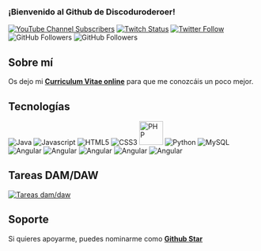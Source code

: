 ### ¡Bienvenido al Github de Discoduroderoer!

[![YouTube Channel Subscribers](https://img.shields.io/youtube/channel/subscribers/UCEzsgYrYzOCOcwmjhu_pngw?style=social)](https://youtube.com/DiscoDurodeRoer?sub_confirmation=1)
[![Twitch Status](https://img.shields.io/twitch/status/discoduroderoer_prog?style=social)](https://twitch.com/discoduroderoer_prog)
[![Twitter Follow](https://img.shields.io/twitter/follow/DiscoDurodeRoer?style=social)](https://twitter.com/DiscoDurodeRoer)
![GitHub Followers](https://img.shields.io/github/followers/DiscoDurodeRoer?style=social)
![GitHub Followers](https://img.shields.io/github/stars/DiscoDurodeRoer?style=social)

## <b>Sobre mí</b>

Os dejo mi **[Curriculum Vitae online](https://fernando-urena-gomez.es/#/inicio)** para que me conozcáis un poco mejor.

## <b>Tecnologías</b>

<p align="left"> 
   <img title="Java" alt="Java" src="https://img.icons8.com/color/48/000000/java-coffee-cup-logo.png"/ >
   <img title="Javascript" alt="Javascript" src="https://img.icons8.com/color/48/000000/javascript.png"/>
   <img title="HTML5" alt="HTML5" src="https://img.icons8.com/color/48/000000/html-5.png"/>
   <img title="CSS3" alt="CSS3" src="https://img.icons8.com/color/48/000000/css3.png"/>
   <img title="PHP" alt="PHP" src="https://www.kindpng.com/picc/m/11-118738_php-logo-png-circle-transparent-png.png" alt="express" width="48" height="48"/>
   <img title="Python" alt="Python" src="https://img.icons8.com/color/48/000000/python.png"/>
   <img title="MySQL" alt="MySQL" src="https://img.icons8.com/fluent/50/000000/mysql-logo.png"/> 
   <img title="Angular" alt="Angular" src="https://img.icons8.com/color/48/BDBDBD/angularjs.png"/> 
   <img title="Angular" alt="Angular" src="https://img.icons8.com/color/875EFF/48/c-sharp-logo.png"/> 
   <img title="Angular" alt="Angular" src="https://img.icons8.com/color/0D61A9/48/typescript"/> 
   <img title="Angular" alt="Angular" src="https://img.icons8.com/color/673AB7/48/bootstrap"/> 
   <img title="Angular" alt="Angular" src="https://img.icons8.com/color/673AB7/48/oracle-logo"/> 
  
</p>

## <b>Tareas DAM/DAW</b>

[![Tareas dam/daw](https://img.shields.io/github/stars/DiscoDurodeRoer/tareas-dam-daw-e-learning?label=tareas%20dam%20daw%20e-learning&style=social)](https://github.com/DiscoDurodeRoer/tareas-dam-daw-e-learning)

## <b>Soporte</b>

Si quieres apoyarme, puedes nominarme como **[Github Star](https://stars.github.com/nominate/?data=30374642,DiscoDurodeRoer,por%20todo%20el%20contenido%20que%20comparte%20sobre%20programacion)**
